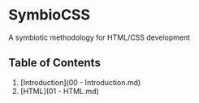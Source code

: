 # SymbioCSS
A symbiotic methodology for HTML/CSS development

## Table of Contents

1. [Introduction](00 - Introduction.md)
2. [HTML](01 - HTML.md)

